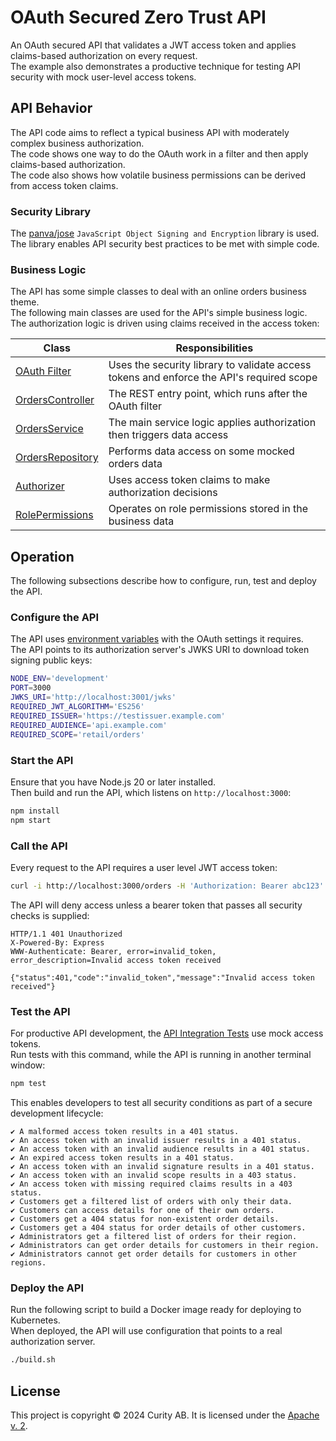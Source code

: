 # OAuth Secured Zero Trust API

An OAuth secured API that validates a JWT access token and applies claims-based authorization on every request.\
The example also demonstrates a productive technique for testing API security with mock user-level access tokens.

## API Behavior

The API code aims to reflect a typical business API with moderately complex business authorization.\
The code shows one way to do the OAuth work in a filter and then apply claims-based authorization.\
The code also shows how volatile business permissions can be derived from access token claims.

### Security Library

The [panva/jose](https://github.com/panva/jose) `JavaScript Object Signing and Encryption` library is used.\
The library enables API security best practices to be met with simple code.

### Business Logic

The API has some simple classes to deal with an online orders business theme.\
The following main classes are used for the API's simple business logic.\
The authorization logic is driven using claims received in the access token:

| Class | Responsibilities |
| ----- | ---------------- |
| [OAuth Filter](src/security/oauthFilter.ts) | Uses the security library to validate access tokens and enforce the API's required scope |
| [OrdersController](src/logic/ordersController.ts)  | The REST entry point, which runs after the OAuth filter |
| [OrdersService](src/logic/ordersService.ts) | The main service logic applies authorization then triggers data access |
| [OrdersRepository](src/logic/ordersRepository.ts) | Performs data access on some mocked orders data |
| [Authorizer](src/security/codeAuthorizer.ts) | Uses access token claims to make authorization decisions |
| [RolePermissions](src/security/rolePermissions.ts) | Operates on role permissions stored in the business data |

## Operation

The following subsections describe how to configure, run, test and deploy the API.

### Configure the API

The API uses [environment variables](.env) with the OAuth settings it requires.\
The API points to its authorization server's JWKS URI to download token signing public keys:

```bash
NODE_ENV='development'
PORT=3000
JWKS_URI='http://localhost:3001/jwks'
REQUIRED_JWT_ALGORITHM='ES256'
REQUIRED_ISSUER='https://testissuer.example.com'
REQUIRED_AUDIENCE='api.example.com'
REQUIRED_SCOPE='retail/orders'
```

### Start the API

Ensure that you have Node.js 20 or later installed.\
Then build and run the API, which listens on `http://localhost:3000`:

```bash
npm install
npm start
```

### Call the API

Every request to the API requires a user level JWT access token:

```bash
curl -i http://localhost:3000/orders -H 'Authorization: Bearer abc123'
```

The API will deny access unless a bearer token that passes all security checks is supplied:

```text
HTTP/1.1 401 Unauthorized
X-Powered-By: Express
WWW-Authenticate: Bearer, error=invalid_token, error_description=Invalid access token received

{"status":401,"code":"invalid_token","message":"Invalid access token received"}
```

### Test the API

For productive API development, the [API Integration Tests](test/secureIntegrationTests.ts) use mock access tokens.\
Run tests with this command, while the API is running in another terminal window:

```bash
npm test
```

This enables developers to test all security conditions as part of a secure development lifecycle:

```text
✔ A malformed access token results in a 401 status.
✔ An access token with an invalid issuer results in a 401 status.
✔ An access token with an invalid audience results in a 401 status.
✔ An expired access token results in a 401 status.
✔ An access token with an invalid signature results in a 401 status.
✔ An access token with an invalid scope results in a 403 status.
✔ An access token with missing required claims results in a 403 status.
✔ Customers get a filtered list of orders with only their data.
✔ Customers can access details for one of their own orders.
✔ Customers get a 404 status for non-existent order details.
✔ Customers get a 404 status for order details of other customers.
✔ Administrators get a filtered list of orders for their region.
✔ Administrators can get order details for customers in their region.
✔ Administrators cannot get order details for customers in other regions.
```

### Deploy the API

Run the following script to build a Docker image ready for deploying to Kubernetes.\
When deployed, the API will use configuration that points to a real authorization server.

```bash
./build.sh
```

## License

This project is copyright &#169; 2024 Curity AB. It is licensed under the [Apache v. 2](../LICENSE).